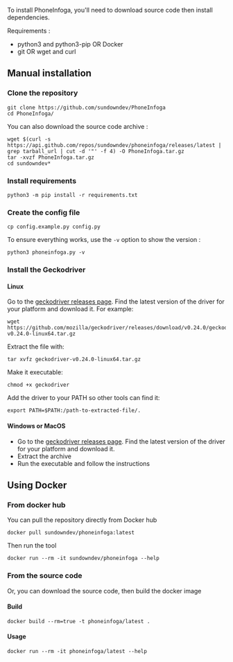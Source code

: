 To install PhoneInfoga, you'll need to download source code then install dependencies.

Requirements : 

- python3 and python3-pip OR Docker
- git OR wget and curl

## Manual installation

### Clone the repository

```shell
git clone https://github.com/sundowndev/PhoneInfoga
cd PhoneInfoga/
```

You can also download the source code archive : 

```shell
wget $(curl -s https://api.github.com/repos/sundowndev/phoneinfoga/releases/latest | grep tarball_url | cut -d '"' -f 4) -O PhoneInfoga.tar.gz
tar -xvzf PhoneInfoga.tar.gz
cd sundowndev*
```

### Install requirements

```shell
python3 -m pip install -r requirements.txt
```

### Create the config file

```shell
cp config.example.py config.py 
```

To ensure everything works, use the `-v` option to show the version : 

```shell
python3 phoneinfoga.py -v
```

### Install the Geckodriver

#### Linux

Go to the [geckodriver releases page](https://github.com/mozilla/geckodriver/releases). Find the latest version of the driver for your platform and download it. For example: 

```
wget https://github.com/mozilla/geckodriver/releases/download/v0.24.0/geckodriver-v0.24.0-linux64.tar.gz
```

Extract the file with:

```
tar xvfz geckodriver-v0.24.0-linux64.tar.gz
```

Make it executable:

```
chmod +x geckodriver
```

Add the driver to your PATH so other tools can find it:

```
export PATH=$PATH:/path-to-extracted-file/.
```

#### Windows or MacOS

- Go to the [geckodriver releases page](https://github.com/mozilla/geckodriver/releases). Find the latest version of the driver for your platform and download it.
- Extract the archive
- Run the executable and follow the instructions

## Using Docker

### From docker hub

You can pull the repository directly from Docker hub

```shell
docker pull sundowndev/phoneinfoga:latest
```

Then run the tool

```shell
docker run --rm -it sundowndev/phoneinfoga --help
```

### From the source code

Or, you can download the source code, then build the docker image

#### Build

```shell
docker build --rm=true -t phoneinfoga/latest .
```

#### Usage

```shell
docker run --rm -it phoneinfoga/latest --help
```